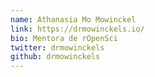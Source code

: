 ```yaml
---
name: Athanasia Mo Mowinckel
link: https://drmowinckels.io/
bio: Mentora de rOpenSci
twitter: drmowinckels
github: drmowinckels
---
```

